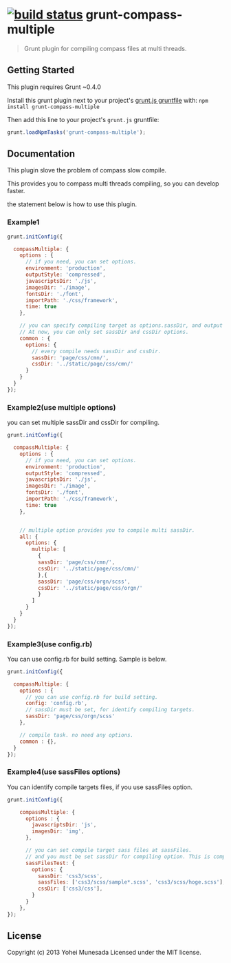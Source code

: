 [![build status](https://secure.travis-ci.org/jharding/grunt-exec.png)](http://travis-ci.org/jharding/grunt-exec)
grunt-compass-multiple
==========

> Grunt plugin for compiling compass files at multi threads.

Getting Started
---------------

This plugin requires Grunt ~0.4.0

Install this grunt plugin next to your project's [grunt.js gruntfile][getting_started] with: `npm install grunt-compass-multiple`

Then add this line to your project's `grunt.js` gruntfile:

```javascript
grunt.loadNpmTasks('grunt-compass-multiple');
```

[grunt]: https://github.com/cowboy/grunt
[getting_started]: https://github.com/cowboy/grunt/blob/master/docs/getting_started.md

Documentation
-------------

This plugin slove the problem of compass slow compile.

This provides you to compass multi threads compiling, so you can develop faster.

the statement below is how to use this plugin.

### Example1

```javascript
grunt.initConfig({

  compassMultiple: {
    options : {
      // if you need, you can set options.
      environment: 'production',
      outputStyle: 'compressed',
      javascriptsDir: './js',
      imagesDir: './image',
      fontsDir: './font',
      importPath: './css/framework',
      time: true
    },

    // you can specify compiling target as options.sassDir, and output dir as options.cssDir.
    // At now, you can only set sassDir and cssDir options.
    common : {
      options: {
        // every compile needs sassDir and cssDir.
        sassDir: 'page/css/cmn/',
        cssDir: '../static/page/css/cmn/'
      }
    }
  }
});
```


### Example2(use multiple options)
you can set multiple sassDir and cssDir for compiling.
```javascript
grunt.initConfig({

  compassMultiple: {
    options : {
      // if you need, you can set options.
      environment: 'production',
      outputStyle: 'compressed',
      javascriptsDir: './js',
      imagesDir: './image',
      fontsDir: './font',
      importPath: './css/framework',
      time: true
    },


    // multiple option provides you to compile multi sassDir.
    all: {
      options: {
        multiple: [
          {
          sassDir: 'page/css/cmn/',
          cssDir: '../static/page/css/cmn/'
          },{
          sassDir: 'page/css/orgn/scss',
          cssDir: '../static/page/css/orgn/'
          }
        ]
      }
    }
  }
});
```



### Example3(use config.rb)
You can use config.rb for build setting. Sample is below.

```javascript
grunt.initConfig({

  compassMultiple: {
    options : {
      // you can use config.rb for build setting.
      config: 'config.rb',
      // sassDir must be set, for identify compiling targets.
      sassDir: 'page/css/orgn/scss'
    },

    // compile task. no need any options.
    common : {},
  }
});
```






### Example4(use sassFiles options)
You can identify compile targets files, if you use sassFiles option.

```javascript
grunt.initConfig({

    compassMultiple: {
      options : {
        javascriptsDir: 'js',
        imagesDir: 'img',
      },

      // you can set compile target sass files at sassFiles.
      // and you must be set sassDir for compiling option. This is compass command restriction.
      sassFilesTest: {
        options: {
          sassDir: 'css3/scss',
          sassFiles: ['css3/scss/sample*.scss', 'css3/scss/hoge.scss'],
          cssDir: ['css3/css'],
        }
      }
    },
});
```





License
-------

Copyright (c) 2013 Yohei Munesada
Licensed under the MIT license.
